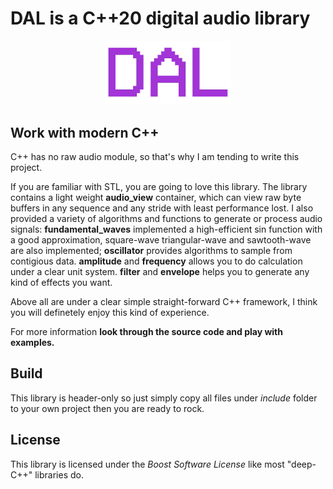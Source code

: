 # DAL is a C++20 digital audio library

<div align = center>
<img src = "logo.png" width = "40%" height = "40%">
</div>

## Work with modern C++
C++ has no raw audio module, so that's why I am tending to write this project.

If you are familiar with STL, you are going to love this library. The library contains a light weight **audio_view** container, which can view raw byte buffers in any sequence and any stride with least performance lost. I also provided a variety of algorithms and functions to generate or process audio signals: **fundamental_waves** implemented a high-efficient sin function with a good approximation, square-wave triangular-wave and sawtooth-wave are also implemented; 
**oscillator** provides algorithms to sample from contigious data.
**amplitude** and **frequency** allows you to do calculation under a clear unit system.
**filter** and **envelope** helps you to generate any kind of effects you want.

Above all are under a clear simple straight-forward C++ framework, I think you will definetely enjoy this kind of experience.

For more information **look through the source code and play with examples.**
## Build
This library is header-only so just simply copy all files under *include* folder to your own project then you are ready to rock.
## License
This library is licensed under  the *Boost Software License* like most "deep-C++" libraries do.
